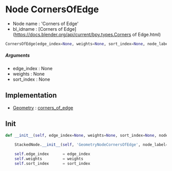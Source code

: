 # Node CornersOfEdge

- Node name : 'Corners of Edge'
- bl_idname : [Corners of Edge](https://docs.blender.org/api/current/bpy.types.Corners of Edge.html)


``` python
CornersOfEdge(edge_index=None, weights=None, sort_index=None, node_label=None, node_color=None)
```
##### Arguments

- edge_index : None
- weights : None
- sort_index : None

## Implementation

- [Geometry](/docs/GeoNodes/Geometry.md) : [corners_of_edge](/docs/GeoNodes/Geometry.md#corners_of_edge)

## Init

``` python
def __init__(self, edge_index=None, weights=None, sort_index=None, node_label=None, node_color=None):

    StackedNode.__init__(self, 'GeometryNodeCornersOfEdge', node_label=node_label, node_color=node_color)

    self.edge_index      = edge_index
    self.weights         = weights
    self.sort_index      = sort_index
```

